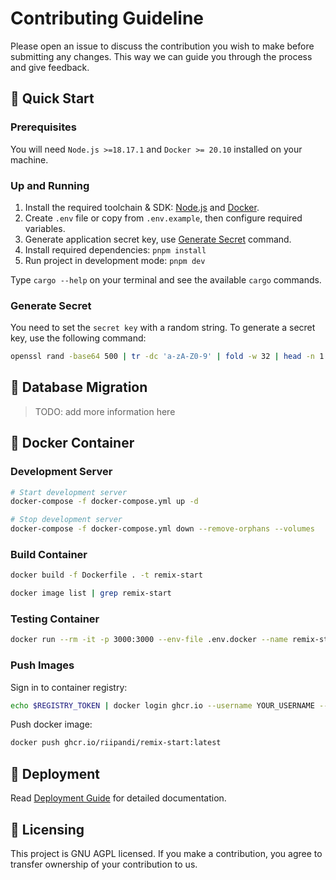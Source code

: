 # Contributing Guideline

Please open an issue to discuss the contribution you wish to make before submitting any changes. This way we can guide you through the process and give feedback.

## 🏁 Quick Start

### Prerequisites

You will need `Node.js >=18.17.1` and `Docker >= 20.10` installed on your machine.

### Up and Running

1. Install the required toolchain & SDK: [Node.js][install-nodejs] and [Docker][docker].
2. Create `.env` file or copy from `.env.example`, then configure required variables.
3. Generate application secret key, use [Generate Secret](#generate-secret) command.
4. Install required dependencies: `pnpm install`
5. Run project in development mode: `pnpm dev`

Type `cargo --help` on your terminal and see the available `cargo` commands.

### Generate Secret

You need to set the `secret key` with a random string. To generate a secret key,
use the following command:

```sh
openssl rand -base64 500 | tr -dc 'a-zA-Z0-9' | fold -w 32 | head -n 1
```

## 🔰 Database Migration

> TODO: add more information here

## 🐳 Docker Container

### Development Server

```sh
# Start development server
docker-compose -f docker-compose.yml up -d

# Stop development server
docker-compose -f docker-compose.yml down --remove-orphans --volumes
```

### Build Container

```sh
docker build -f Dockerfile . -t remix-start

docker image list | grep remix-start
```

### Testing Container

```sh
docker run --rm -it -p 3000:3000 --env-file .env.docker --name remix-start remix-start
```

### Push Images

Sign in to container registry:

```sh
echo $REGISTRY_TOKEN | docker login ghcr.io --username YOUR_USERNAME --password-stdin
```

Push docker image:

```sh
docker push ghcr.io/riipandi/remix-start:latest
```

## 🚀 Deployment

Read [Deployment Guide](./DEPLOY.md) for detailed documentation.

## 🪪 Licensing

This project is GNU AGPL licensed. If you make a contribution, you agree to transfer ownership of your contribution to us.

[docker]: https://docs.docker.com/engine/install
[install-nodejs]: https://nodejs.org/en/download

